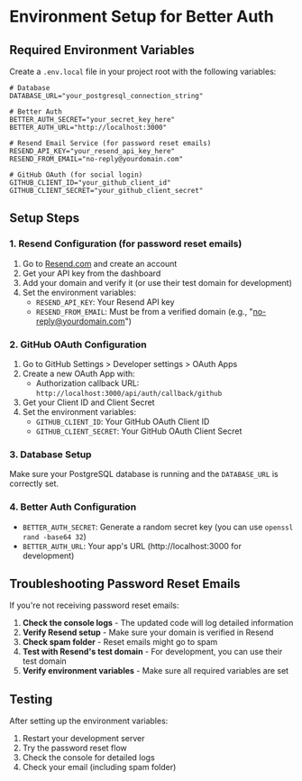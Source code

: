 # Environment Setup for Better Auth

## Required Environment Variables

Create a `.env.local` file in your project root with the following variables:

```env
# Database
DATABASE_URL="your_postgresql_connection_string"

# Better Auth
BETTER_AUTH_SECRET="your_secret_key_here"
BETTER_AUTH_URL="http://localhost:3000"

# Resend Email Service (for password reset emails)
RESEND_API_KEY="your_resend_api_key_here"
RESEND_FROM_EMAIL="no-reply@yourdomain.com"

# GitHub OAuth (for social login)
GITHUB_CLIENT_ID="your_github_client_id"
GITHUB_CLIENT_SECRET="your_github_client_secret"
```

## Setup Steps

### 1. Resend Configuration (for password reset emails)

1. Go to [Resend.com](https://resend.com) and create an account
2. Get your API key from the dashboard
3. Add your domain and verify it (or use their test domain for development)
4. Set the environment variables:
   - `RESEND_API_KEY`: Your Resend API key
   - `RESEND_FROM_EMAIL`: Must be from a verified domain (e.g., "no-reply@yourdomain.com")

### 2. GitHub OAuth Configuration

1. Go to GitHub Settings > Developer settings > OAuth Apps
2. Create a new OAuth App with:
   - Authorization callback URL: `http://localhost:3000/api/auth/callback/github`
3. Get your Client ID and Client Secret
4. Set the environment variables:
   - `GITHUB_CLIENT_ID`: Your GitHub OAuth Client ID
   - `GITHUB_CLIENT_SECRET`: Your GitHub OAuth Client Secret

### 3. Database Setup

Make sure your PostgreSQL database is running and the `DATABASE_URL` is correctly set.

### 4. Better Auth Configuration

- `BETTER_AUTH_SECRET`: Generate a random secret key (you can use `openssl rand -base64 32`)
- `BETTER_AUTH_URL`: Your app's URL (http://localhost:3000 for development)

## Troubleshooting Password Reset Emails

If you're not receiving password reset emails:

1. **Check the console logs** - The updated code will log detailed information
2. **Verify Resend setup** - Make sure your domain is verified in Resend
3. **Check spam folder** - Reset emails might go to spam
4. **Test with Resend's test domain** - For development, you can use their test domain
5. **Verify environment variables** - Make sure all required variables are set

## Testing

After setting up the environment variables:

1. Restart your development server
2. Try the password reset flow
3. Check the console for detailed logs
4. Check your email (including spam folder)
